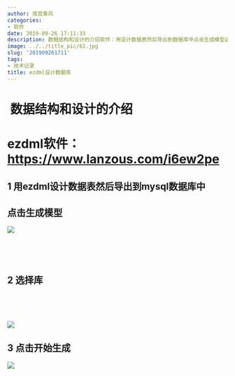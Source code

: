 ```yaml
---
author: 南宫乘风
categories:
- 软件
date: 2019-09-26 17:11:33
description: 数据结构和设计的介绍软件：用设计数据表然后导出到数据库中点击生成模型选择库点击开始生成。。。。。。。
image: ../../title_pic/61.jpg
slug: '201909261711'
tags:
- 技术记录
title: ezdml设计数据库
---
```


<!--more-->

#  数据结构和设计的介绍

# ezdml软件：<https://www.lanzous.com/i6ew2pe>

## 1 用ezdml设计数据表然后导出到mysql数据库中

## 点击生成模型

![](../../image/20190926170431455.png)

 

 

## 2 选择库

 

 

![](../../image/20190926170441217.png)

## 3 点击开始生成

![](../../image/20190926170501884.png)